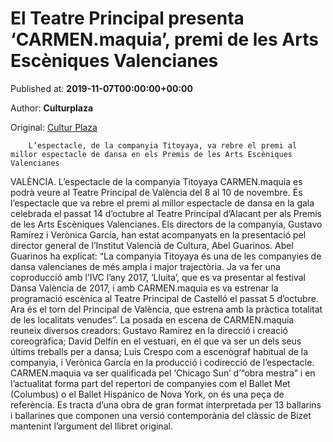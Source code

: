 
# El Teatre Principal presenta ‘CARMEN.maquia’, premi de les Arts Escèniques Valencianes 

Published at: **2019-11-07T00:00:00+00:00**

Author: **Culturplaza**

Original: [Cultur Plaza](https://valenciaplaza.com/linstitut-valencia-de-cultura-presenta-carmenmaquia-al-teatre-principal-de-valencia)


        L’espectacle, de la companyia Titoyaya, va rebre el premi al millor espectacle de dansa en els Premis de les Arts Escèniques Valencianes
      
VALÈNCIA. L’espectacle de la companyia Titoyaya CARMEN.maquia es podrà veure al Teatre Principal de València del 8 al 10 de novembre. És l’espectacle que va rebre el premi al millor espectacle de dansa en la gala celebrada el passat 14 d’octubre al Teatre Principal d’Alacant per als Premis de les Arts Escèniques Valencianes. Els directors de la companyia, Gustavo Ramírez i Verònica García, han estat acompanyats en la presentació pel director general de l’Institut Valencià de Cultura, Abel Guarinos.
Abel Guarinos ha explicat: “La companyia Titoyaya és una de les companyies de dansa valencianes de més ampla i major trajectòria. Ja va fer una coproducció amb l’IVC l’any 2017, ‘Lluita’, que es va presentar al festival Dansa València de 2017, i amb CARMEN.maquia es va estrenar la programació escènica al Teatre Principal de Castelló el passat 5 d’octubre. Ara és el torn del Principal de València, que estrena amb la pràctica totalitat de les localitats venudes”. La posada en escena de CARMEN.maquia reuneix diversos creadors: Gustavo Ramírez en la direcció i creació coreogràfica; David Delfín en el vestuari, en el que va ser un dels seus últims treballs per a dansa; Luis Crespo com a escenògraf habitual de la companyia, i Verònica García en la producció i codirecció de l’espectacle.
CARMEN.maquia va ser qualificada pel ‘Chicago Sun’ d’“obra mestra” i en l’actualitat forma part del repertori de companyies com el Ballet Met (Columbus) o el Ballet Hispánico de Nova York, on és una peça de referència. Es tracta d’una obra de gran format interpretada per 13 ballarins i ballarines que componen una versió contemporània del clàssic de Bizet mantenint l’argument del llibret original.
